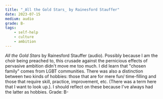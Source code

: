 ```yaml
---
title: "_All the Gold Stars_ by Rainesford Stauffer"
date: 2023-07-15
medium: audio
grade: B-
tags:
    - self-help
    - culture
    - ambition
---
```


_All the Gold Stars_ by Rainesford Stauffer (audio). Possibly because I am the choir being preached to, this crusade against the pernicious effects of pervasive ambition didn't move me too much. I did learn that "chosen family" comes from LGBT communities. There was also a distinction between two kinds of hobbies: those that are for mere fun/ time-filling and those that require skill, practice, improvement, etc. (There was a term here that I want to look up.). I should reflect on these because I've always had the latter as hobbies. Grade: B-

